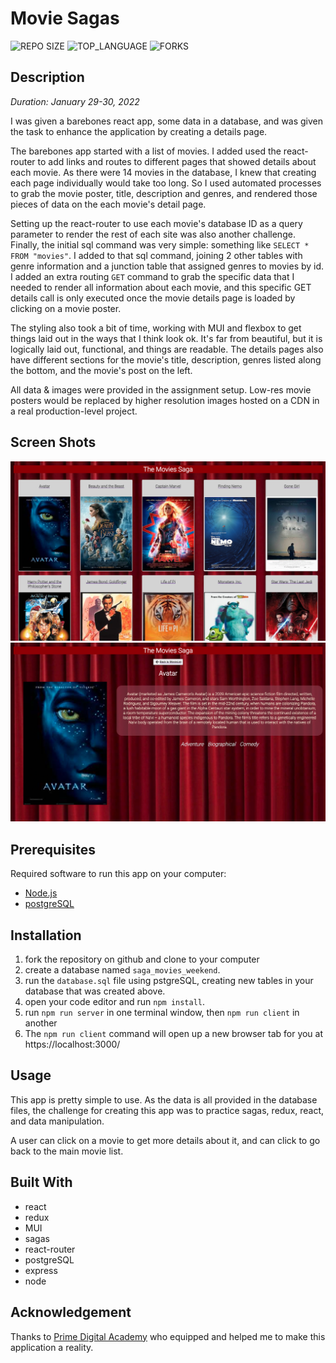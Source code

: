 # Movie Sagas

![REPO SIZE](https://img.shields.io/github/repo-size/jamespetran/movie-sagas.svg?style=flat-square)
![TOP_LANGUAGE](https://img.shields.io/github/languages/top/jamespetran/movie-sagas.svg?style=flat-square)
![FORKS](https://img.shields.io/github/forks/jamespetran/movie-sagas.svg?style=social)

## Description

*Duration: January 29-30, 2022*

I was given a barebones react app, some data in a database, and was given the task to enhance the application by creating a details page. 

The barebones app started with a list of movies. I added used the react-router to add links and routes to different pages that showed details about each movie. As there were 14 movies in the database, I knew that creating each page individually would take too long. So I used automated processes to grab the movie poster, title, description and genres, and rendered those pieces of data on the each movie's detail page.

Setting up the react-router to use each movie's database ID as a query parameter to render the rest of each site was also another challenge. Finally, the initial sql command was very simple: something like `SELECT * FROM "movies"`. I added to that sql command, joining 2 other tables with genre information and a junction table that assigned genres to movies by id. I added an extra routing `GET` command to grab the specific data that I needed to render all information about each movie, and this specific GET details call is only executed once the movie details page is loaded by clicking on a movie poster. 

The styling also took a bit of time, working with MUI and flexbox to get things laid out in the ways that I think look ok. It's far from beautiful, but it is logically laid out, functional, and things are readable. The details pages also have different sections for the movie's title, description, genres listed along the bottom, and the movie's post on the left. 

All data & images were provided in the assignment setup. Low-res movie posters would be replaced by higher resolution images hosted on a CDN in a real production-level project. 

## Screen Shots

![movie List](./screenshots/MovieList.png?raw=true "Movie List Page")
![movie details](./screenshots/MovieDetails.png?raw=true "Movie Details Page")

## Prerequisites

Required software to run this app on your computer:

- [Node.js](https://nodejs.org/en/)
- [postgreSQL](https://www.postgresql.org/)

## Installation

1. fork the repository on github and clone to your computer
2. create a database named `saga_movies_weekend`.
3. run the `database.sql` file using pstgreSQL, creating new tables in your database that was created above.
4. open your code editor and run `npm install`.
5. run `npm run server` in one terminal window, then `npm run client` in another
6. The `npm run client` command will open up a new browser tab for you at https://localhost:3000/

## Usage

This app is pretty simple to use. As the data is all provided in the database files, the challenge for creating this app was to practice sagas, redux, react, and data manipulation.

A user can click on a movie to get more details about it, and can click to go back to the main movie list.

## Built With

- react
- redux
- MUI
- sagas
- react-router
- postgreSQL
- express
- node

## Acknowledgement
Thanks to [Prime Digital Academy](www.primeacademy.io) who equipped and helped me to make this application a reality. 